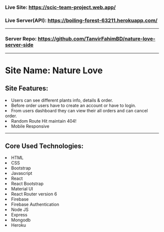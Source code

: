 ### Live Site: https://scic-team-project.web.app/

### Live Server(API): https://boiling-forest-63211.herokuapp.com/

---

### Server Repo: https://github.com/TanvirFahimBD/nature-love-server-side

---

# Site Name: Nature Love

## Site Features:

<li>Users can see different plants info, details & order.
</li>
<li>Before order users have to create an account or have to login.
</li>
<li>From users dashboard they can view their all orders and can cancel order.</li>
<li>Random Route Hit maintain 404! </li>
<li>Mobile Responsive</li>

---

## Core Used Technologies:

<li>HTML</li>
<li>CSS</li>
<li>Bootstrap</li>
<li>Javascript</li>
<li>React</li>
<li>React Bootstrap</li>
<li>Material UI</li>
<li>React Router version 6</li>
<li>Firebase</li>
<li>Firebase Authentication</li>
<li>Node JS</li>
<li>Express</li>
<li>Mongodb</li>
<li>Heroku</li>
